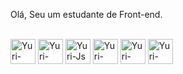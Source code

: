 Olá, Seu um estudante de Front-end.


  
<div style="display: inline_block"><br>
  <img align="center" src="https://cdn.jsdelivr.net/gh/devicons/devicon/icons/html5/html5-original.svg" alt="Yuri-HTML5" width="40" height="40"/>
  <img align="center" src="https://cdn.jsdelivr.net/gh/devicons/devicon/icons/css3/css3-original.svg" alt="Yuri-CSS3" width="40" height="40"/>
  <img align="center" src="https://cdn.jsdelivr.net/gh/devicons/devicon/icons/javascript/javascript-original.svg" alt="Yuri-Js width="40" height="40"/>
  <img align="center" src="https://cdn.jsdelivr.net/gh/devicons/devicon/icons/vscode/vscode-original.svg" alt="Yuri-Visualstudio" width="40" height="40"/>
  <img align="center" src="https://cdn.jsdelivr.net/gh/devicons/devicon/icons/ubuntu/ubuntu-plain.svg" alt="Yuri-Ubuntu" width="40" height="40"/> 
  <img align="center" src="https://cdn.jsdelivr.net/gh/devicons/devicon/icons/react/react-original.svg" alt="Yuri-React" width="40" height="40"/>
          
                                                                                                                                            
 
</div>  
